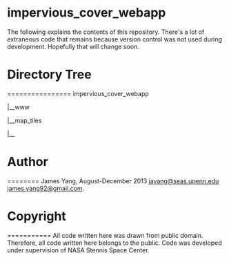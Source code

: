 impervious_cover_webapp
=======================
The following explains the contents of this repository. There's a lot of extraneous code that remains because version control was not used during development. Hopefully that will change soon.

# Directory Tree
================
impervious_cover_webapp

|__www

|__map_tiles

   |__

# Author
========
James Yang, August-December 2013
jayang@seas.upenn.edu
james.yang92@gmail.com.

# Copyright
===========
All code written here was drawn from public domain. Therefore, all code written here belongs to the public. Code was developed under supervision of NASA Stennis Space Center.